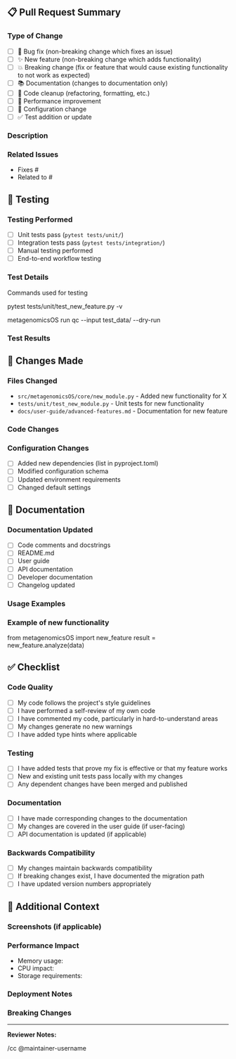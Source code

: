 ## 📋 Pull Request Summary

### Type of Change

<!-- Mark the appropriate option with an [x] -->

- [ ] 🐛 Bug fix (non-breaking change which fixes an issue)
- [ ] ✨ New feature (non-breaking change which adds functionality)
- [ ] 💥 Breaking change (fix or feature that would cause existing functionality to not work as expected)
- [ ] 📚 Documentation (changes to documentation only)
- [ ] 🧹 Code cleanup (refactoring, formatting, etc.)
- [ ] 🚀 Performance improvement
- [ ] 🔧 Configuration change
- [ ] ✅ Test addition or update

### Description

<!-- Provide a clear and concise description of your changes -->

### Related Issues

<!-- Link to related issues using keywords: Fixes #123, Closes #456, Resolves #789 -->

- Fixes #
- Related to #

## 🧪 Testing

### Testing Performed

<!-- Describe the tests you ran and how to reproduce them -->

- [ ] Unit tests pass (`pytest tests/unit/`)
- [ ] Integration tests pass (`pytest tests/integration/`)
- [ ] Manual testing performed
- [ ] End-to-end workflow testing

### Test Details
Commands used for testing

pytest tests/unit/test_new_feature.py -v

metagenomicsOS run qc --input test_data/ --dry-run


### Test Results
<!-- Paste relevant test output or describe results -->



## 📝 Changes Made

### Files Changed
<!-- List the main files modified and briefly explain why -->
- `src/metagenomicsOS/core/new_module.py` - Added new functionality for X
- `tests/unit/test_new_module.py` - Unit tests for new functionality
- `docs/user-guide/advanced-features.md` - Documentation for new feature

### Code Changes
<!-- Highlight important code changes or design decisions -->


### Configuration Changes
<!-- List any changes to config files, dependencies, or environment -->
- [ ] Added new dependencies (list in pyproject.toml)
- [ ] Modified configuration schema
- [ ] Updated environment requirements
- [ ] Changed default settings

## 📖 Documentation

### Documentation Updated
- [ ] Code comments and docstrings
- [ ] README.md
- [ ] User guide
- [ ] API documentation
- [ ] Developer documentation
- [ ] Changelog updated

### Usage Examples
<!-- If applicable, provide usage examples -->

### Example of new functionality

from metagenomicsOS import new_feature
result = new_feature.analyze(data)


## ✅ Checklist

### Code Quality
- [ ] My code follows the project's style guidelines
- [ ] I have performed a self-review of my own code
- [ ] I have commented my code, particularly in hard-to-understand areas
- [ ] My changes generate no new warnings
- [ ] I have added type hints where applicable

### Testing
- [ ] I have added tests that prove my fix is effective or that my feature works
- [ ] New and existing unit tests pass locally with my changes
- [ ] Any dependent changes have been merged and published

### Documentation
- [ ] I have made corresponding changes to the documentation
- [ ] My changes are covered in the user guide (if user-facing)
- [ ] API documentation is updated (if applicable)

### Backwards Compatibility
- [ ] My changes maintain backwards compatibility
- [ ] If breaking changes exist, I have documented the migration path
- [ ] I have updated version numbers appropriately

## 🔗 Additional Context

### Screenshots (if applicable)
<!-- Add screenshots for UI changes -->

### Performance Impact
<!-- Describe any performance implications -->
- Memory usage:
- CPU impact:
- Storage requirements:

### Deployment Notes
<!-- Any special considerations for deployment -->


### Breaking Changes
<!-- Detail any breaking changes and migration steps -->


---

**Reviewer Notes:**
<!-- For maintainers: add any specific review focus areas -->

/cc @maintainer-username
